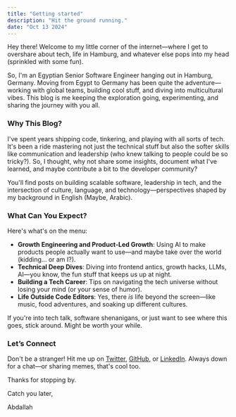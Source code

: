 ```yaml
---
title: "Getting started"
description: "Hit the ground running."
date: "Oct 13 2024"
---
```


Hey there! Welcome to my little corner of the internet—where I get to overshare about tech, life in Hamburg, and whatever else pops into my head (sprinkled with some fun).

So, I'm an Egyptian Senior Software Engineer hanging out in Hamburg, Germany. Moving from Egypt to Germany has been quite the adventure—working with global teams, building cool stuff, and diving into multicultural vibes. This blog is me keeping the exploration going, experimenting, and sharing the journey with you all.

### Why This Blog?

I've spent years shipping code, tinkering, and playing with all sorts of tech. It's been a ride mastering not just the technical stuff but also the softer skills like communication and leadership (who knew talking to people could be so tricky?). So, I thought, why not share some insights, document what I've learned, and maybe contribute a bit to the developer community?

You'll find posts on building scalable software, leadership in tech, and the intersection of culture, language, and technology—perspectives shaped by my background in English (Maybe, Arabic).

### What Can You Expect?

Here's what's on the menu:

- **Growth Engineering and Product-Led Growth**: Using AI to make products people actually want to use—and maybe take over the world (kidding... or am I?).
- **Technical Deep Dives**: Diving into frontend antics, growth hacks, LLMs, AI—you know, the fun stuff that keeps us up at night.
- **Building a Tech Career**: Tips on navigating the tech universe without losing your mind (or your sense of humor).
- **Life Outside Code Editors**: Yes, there *is* life beyond the screen—like music, food adventures, and soaking up different cultures.

If you're into tech talk, software shenanigans, or just want to see where this goes, stick around. Might be worth your while.

### Let’s Connect

Don't be a stranger! Hit me up on [Twitter](https://twitter.com/AbdallahAHO), [GitHub](https://github.com/AbdallahAHO), or [LinkedIn](https://www.linkedin.com/in/AbdallahAHO). Always down for a chat—or sharing memes, that's cool too.

Thanks for stopping by.

Catch you later,

Abdallah